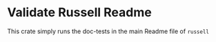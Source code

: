 # Validate Russell Readme

This crate simply runs the doc-tests in the main Readme file of `russell`
